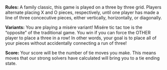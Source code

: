 **Rules:** A family classic, this game is played on a three by three grid. Players alternate placing X and O pieces, respectively, until one player has made a line of three concecutive pieces, either vertically, horizontally, or diagonally.

**Variants:** You are playing a misére variant! Misére tic tac toe is the “opposite” of the traditional game. You win if you can force the OTHER player to place a three in a row! In other words, your goal is to place all of your pieces without accidentally connecting a run of three!

**Score:** Your score will be the number of tie moves you make. This means moves that our strong solvers have calculated will bring you to a tie ending state.

